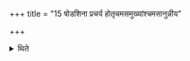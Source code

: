 +++
title = "15 षोडशिना प्रचर्य होतृचमसमुख्यांश्चमसानुन्नीय"

+++

<details><summary>थिते</summary>

षोडशिना प्रचर्य होतृचमसमुख्यांश्चमसानुन्नीय बृहतः स्तोत्रमुपाकरोति १५
</details>
